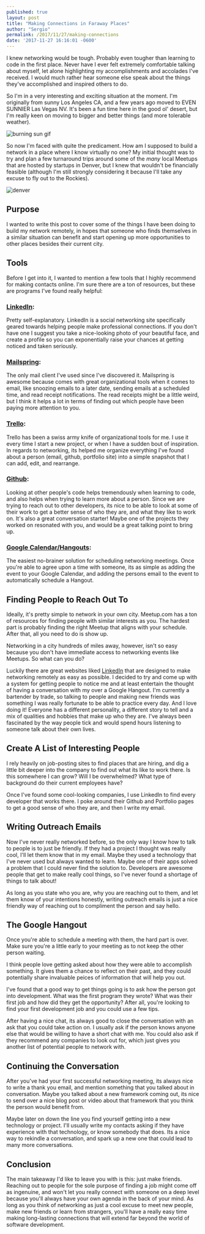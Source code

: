 ```yaml
---
published: true
layout: post
title: "Making Connections in Faraway Places"
author: "Sergio"
permalink: /2017/11/27/making-connections
date: '2017-11-27 16:16:01 -0600'
---
```


I knew networking would be tough. Probably even tougher than learning to code in the first place. Never have I ever felt extremely comfortable talking about myself, let alone highlighting my accomplishments and accolades I've received. I would much rather hear someone else speak about the things they've accomplished and inspired others to do.

So I'm in a very interesting and exciting situation at the moment. I'm originally from sunny Los Angeles CA, and a few years ago moved to EVEN SUNNIER Las Vegas NV. It's been a fun time here in the good ol' desert, but I'm really keen on moving to bigger and better things (and more tolerable weather).

![burning sun gif](https://media.giphy.com/media/nrXif9YExO9EI/giphy.gif)

So now I'm faced with quite the predicament. How am I supposed to build a network in a place where I know virtually no one? My initial thought was to try and plan a few turnaround trips around some of the _many_ local Meetups that are hosted by startups in Denver, but I knew that wouldn't be financially feasible (although I'm still strongly considering it because I'll take any excuse to fly out to the Rockies).

![denver](https://images.unsplash.com/photo-1508710467244-8041b1c9f8c5)

## Purpose

I wanted to write this post to cover some of the things I have been doing to build my network remotely, in hopes that someone who finds themselves in a similar situation can benefit and start opening up more opportunities to other places besides their current city.

## Tools

Before I get into it, I wanted to mention a few tools that I highly recommend for making contacts online. I'm sure there are a ton of resources, but these are programs I've found really helpful:

### [LinkedIn](https://www.linkedin.com/):
  Pretty self-explanatory. LinkedIn is a social networking site specifically geared towards helping people make professional connections. If you don't have one I suggest you take a nice-looking photo of your beautiful face, and create a profile so you can exponentially raise your chances at getting noticed and taken seriously.

### [Mailspring](https://getmailspring.com/):
  The only mail client I've used since I've discovered it. Mailspring is awesome because comes with great organizational tools when it comes to email, like snoozing emails to a later date, sending emails at a scheduled time, and read receipt notifications. The read receipts might be a little weird, but I think it helps a lot in terms of finding out which people have been paying more attention to you.

### [Trello](https://trello.com/):
  Trello has been a swiss army knife of organizational tools for me. I use it every time I start a new project, or when I have a sudden bout of inspiration. In regards to networking, its helped me organize everything I've found about a person (email, github, portfolio site) into a simple snapshot that I can add, edit, and rearrange.

### [Github](https://github.com/):
  Looking at other people's code helps tremendously when learning to code, and also helps when trying to learn more about a person. Since we are trying to reach out to other developers, its nice to be able to look at some of their work to get a better sense of who they are, and what they like to work on. It's also a great conversation starter! Maybe one of the projects they worked on resonated with you, and would be a great talking point to bring up.

### [Google Calendar/Hangouts](https://hangouts.google.com/):
  The easiest no-brainer solution for scheduling networking meetings. Once you're able to agree upon a time with someone, its as simple as adding the event to your Google Calendar, and adding the persons email to the event to automatically schedule a Hangout.

## Finding People to Reach Out To

Ideally, it's pretty simple to network in your own city. Meetup.com has a ton of resources for finding people with similar interests as you. The hardest part is probably finding the right Meetup that aligns with your schedule. After that, all you need to do is show up.

Networking in a city hundreds of miles away, however, isn't so easy because you don't have immediate access to networking events like Meetups. So what can you do?

Luckily there are great websites liked [LinkedIn](https://linkedin.com) that are designed to make networking remotely as easy as possible. I decided to try and come up with a system for getting people to notice me and at least entertain the thought of having a conversation with my over a Google Hangout. I'm currently a bartender by trade, so talking to people and making new friends was something I was really fortunate to be able to practice every day. And I love doing it! Everyone has a different personality, a different story to tell and a mix of qualities and hobbies that make up who they are. I've always been fascinated by the way people tick and would spend hours listening to someone talk about their own lives.

## Create A List of Interesting People

I rely heavily on job-posting sites to find places that are hiring, and dig a little bit deeper into the company to find out what its like to work there. Is this somewhere I can grow? Will I be overwhelmed? What type of background do their current employees have?

Once I've found some cool-looking companies, I use LinkedIn to find every developer that works there. I poke around their Github and Portfolio pages to get a good sense of who they are, and then I write my email.

## Writing Outreach Emails

Now I've never really networked before, so the only way I know how to talk to people is to just be friendly. If they had a project I thought was really cool, I'll let them know that in my email. Maybe they used a technology that I've never used but always wanted to learn. Maybe one of their apps solved a problem that I could never find the solution to. Developers are awesome people that get to make really cool things, so I've never found a shortage of things to talk about!

As long as you state who you are, why you are reaching out to them, and let them know of your intentions honestly, writing outreach emails is just a nice friendly way of reaching out to compliment the person and say hello.

## The Google Hangout

Once you're able to schedule a meeting with them, the hard part is over. Make sure you're a little early to your meeting as to not keep the other person waiting.

I think people love getting asked about how they were able to accomplish something. It gives them a chance to reflect on their past, and they could potentially share invaluable peices of information that will help you out.

I've found that a good way to get things going is to ask how the person got into development. What was the first program they wrote? What was their first job and how did they get the opportunity? After all, you're looking to find your first development job and you could use a few tips.

After having a nice chat, its always good to close the conversation with an ask that you could take action on. I usually ask if the person knows anyone else that would be willing to have a short chat with me. You could also ask if they recommend any companies to look out for, which just gives you another list of potential people to network with.

## Continuing the Conversation

After you've had your first successful networking meeting, its always nice to write a thank you email, and mention something that you talked about in conversation. Maybe you talked about a new framework coming out, its nice to send over a nice blog post or video about that framework that you think the person would benefit from.

Maybe later on down the line you find yourself getting into a new technology or project. I'll usually write my contacts asking if they have experience with that technology, or know somebody that does. Its a nice way to rekindle a conversation, and spark up a new one that could lead to many more conversations.

## Conclusion

The main takeaway I'd like to leave you with is this: just make friends. Reaching out to people for the sole purpose of finding a job might come off as ingenuine, and won't let you really connect with someone on a deep level because you'll always have your own agenda in the back of your mind. As long as you think of networking as just a cool excuse to meet new people, make new friends or learn from strangers, you'll have a really easy time making long-lasting connections that will extend far beyond the world of software development.